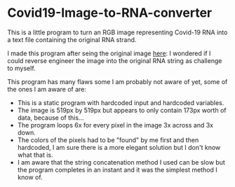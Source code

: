 # Covid19-Image-to-RNA-converter
This is a little program to turn an RGB image representing Covid-19 RNA into a text file containing the original RNA strand.

I made this program after seing the original image [here](https://www.reddit.com/r/dataisbeautiful/comments/mg1cxr/oc_entire_genome_of_covid_virus_sarscov2/):
I wondered if I could reverse engineer the image into the original RNA string as challenge to myself.

This program has many flaws some I am probably not aware of yet, some of the ones I am aware of are:

* This is a static program with hardcoded input and hardcoded variables.
* The image is 519px by 519px but appears to only contain 173px worth of data, because of this...
* The program loops 6x for every pixel in the image 3x across and 3x down.
* The colors of the pixels had to be "found" by me first and then hardcoded, I am sure there is a more elegant solution but I don't know what that is.
* I am aware that the string concatenation method I used can be slow but the program completes in an instant and it was the simplest method I know of.

